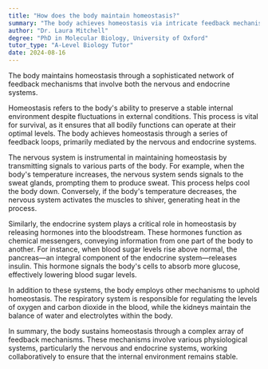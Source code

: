 ```yaml
---
title: "How does the body maintain homeostasis?"
summary: "The body achieves homeostasis via intricate feedback mechanisms that involve both the nervous and endocrine systems working together to regulate internal conditions."
author: "Dr. Laura Mitchell"
degree: "PhD in Molecular Biology, University of Oxford"
tutor_type: "A-Level Biology Tutor"
date: 2024-08-16
---
```


The body maintains homeostasis through a sophisticated network of feedback mechanisms that involve both the nervous and endocrine systems.

Homeostasis refers to the body's ability to preserve a stable internal environment despite fluctuations in external conditions. This process is vital for survival, as it ensures that all bodily functions can operate at their optimal levels. The body achieves homeostasis through a series of feedback loops, primarily mediated by the nervous and endocrine systems.

The nervous system is instrumental in maintaining homeostasis by transmitting signals to various parts of the body. For example, when the body's temperature increases, the nervous system sends signals to the sweat glands, prompting them to produce sweat. This process helps cool the body down. Conversely, if the body's temperature decreases, the nervous system activates the muscles to shiver, generating heat in the process.

Similarly, the endocrine system plays a critical role in homeostasis by releasing hormones into the bloodstream. These hormones function as chemical messengers, conveying information from one part of the body to another. For instance, when blood sugar levels rise above normal, the pancreas—an integral component of the endocrine system—releases insulin. This hormone signals the body's cells to absorb more glucose, effectively lowering blood sugar levels.

In addition to these systems, the body employs other mechanisms to uphold homeostasis. The respiratory system is responsible for regulating the levels of oxygen and carbon dioxide in the blood, while the kidneys maintain the balance of water and electrolytes within the body.

In summary, the body sustains homeostasis through a complex array of feedback mechanisms. These mechanisms involve various physiological systems, particularly the nervous and endocrine systems, working collaboratively to ensure that the internal environment remains stable.
    